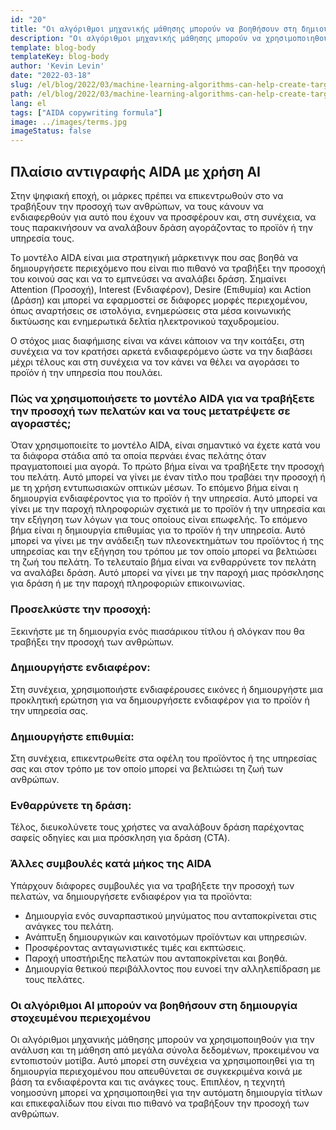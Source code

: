 ```yaml
---
id: "20"
title: "Οι αλγόριθμοι μηχανικής μάθησης μπορούν να βοηθήσουν στη δημιουργία στοχευμένου περιεχομένου"
description: "Οι αλγόριθμοι μηχανικής μάθησης μπορούν να χρησιμοποιηθούν για την ανάλυση και τη μάθηση από μεγάλα σύνολα δεδομένων, προκειμένου να εντοπιστούν μοτίβα. Αυτό μπορεί στη συνέχεια να χρησιμοποιηθεί για τη δημιουργία περιεχομένου που απευθύνεται σε συγκεκριμένα κοινά με βάση τα ενδιαφέροντά τους. Με τη χρήση της μηχανικής μάθησης, οι επιχειρήσεις μπορούν να δημιουργήσουν περιεχόμενο που είναι πιο σχετικό με τους πελάτες τους και που θα συμβάλει στην αύξηση των πωλήσεων."
template: blog-body
templateKey: blog-body
author: 'Kevin Levin'
date: "2022-03-18"
slug: /el/blog/2022/03/machine-learning-algorithms-can-help-create-targeted-content
path: /el/blog/2022/03/machine-learning-algorithms-can-help-create-targeted-content
lang: el
tags: ["AIDA copywriting formula"]
image: ../images/terms.jpg
imageStatus: false
---
```

## Πλαίσιο αντιγραφής AIDA με χρήση AI

Στην ψηφιακή εποχή, οι μάρκες πρέπει να επικεντρωθούν στο να τραβήξουν την προσοχή των ανθρώπων, να τους κάνουν να ενδιαφερθούν για αυτό που έχουν να προσφέρουν και, στη συνέχεια, να τους παρακινήσουν να αναλάβουν δράση αγοράζοντας το προϊόν ή την υπηρεσία τους.

Το μοντέλο AIDA είναι μια στρατηγική μάρκετινγκ που σας βοηθά να δημιουργήσετε περιεχόμενο που είναι πιο πιθανό να τραβήξει την προσοχή του κοινού σας και να το εμπνεύσει να αναλάβει δράση. Σημαίνει Attention (Προσοχή), Interest (Ενδιαφέρον), Desire (Επιθυμία) και Action (Δράση) και μπορεί να εφαρμοστεί σε διάφορες μορφές περιεχομένου, όπως αναρτήσεις σε ιστολόγια, ενημερώσεις στα μέσα κοινωνικής δικτύωσης και ενημερωτικά δελτία ηλεκτρονικού ταχυδρομείου.

Ο στόχος μιας διαφήμισης είναι να κάνει κάποιον να την κοιτάξει, στη συνέχεια να τον κρατήσει αρκετά ενδιαφερόμενο ώστε να την διαβάσει μέχρι τέλους και στη συνέχεια να τον κάνει να θέλει να αγοράσει το προϊόν ή την υπηρεσία που πουλάει.

### Πώς να χρησιμοποιήσετε το μοντέλο AIDA για να τραβήξετε την προσοχή των πελατών και να τους μετατρέψετε σε αγοραστές;

Όταν χρησιμοποιείτε το μοντέλο AIDA, είναι σημαντικό να έχετε κατά νου τα διάφορα στάδια από τα οποία περνάει ένας πελάτης όταν πραγματοποιεί μια αγορά. Το πρώτο βήμα είναι να τραβήξετε την προσοχή του πελάτη. Αυτό μπορεί να γίνει με έναν τίτλο που τραβάει την προσοχή ή με τη χρήση εντυπωσιακών οπτικών μέσων. Το επόμενο βήμα είναι η δημιουργία ενδιαφέροντος για το προϊόν ή την υπηρεσία. Αυτό μπορεί να γίνει με την παροχή πληροφοριών σχετικά με το προϊόν ή την υπηρεσία και την εξήγηση των λόγων για τους οποίους είναι επωφελής. Το επόμενο βήμα είναι η δημιουργία επιθυμίας για το προϊόν ή την υπηρεσία. Αυτό μπορεί να γίνει με την ανάδειξη των πλεονεκτημάτων του προϊόντος ή της υπηρεσίας και την εξήγηση του τρόπου με τον οποίο μπορεί να βελτιώσει τη ζωή του πελάτη. Το τελευταίο βήμα είναι να ενθαρρύνετε τον πελάτη να αναλάβει δράση. Αυτό μπορεί να γίνει με την παροχή μιας πρόσκλησης για δράση ή με την παροχή πληροφοριών επικοινωνίας.

### Προσελκύστε την προσοχή:

Ξεκινήστε με τη δημιουργία ενός πιασάρικου τίτλου ή σλόγκαν που θα τραβήξει την προσοχή των ανθρώπων.


### Δημιουργήστε ενδιαφέρον:

Στη συνέχεια, χρησιμοποιήστε ενδιαφέρουσες εικόνες ή δημιουργήστε μια προκλητική ερώτηση για να δημιουργήσετε ενδιαφέρον για το προϊόν ή την υπηρεσία σας.

### Δημιουργήστε επιθυμία:

Στη συνέχεια, επικεντρωθείτε στα οφέλη του προϊόντος ή της υπηρεσίας σας και στον τρόπο με τον οποίο μπορεί να βελτιώσει τη ζωή των ανθρώπων.

### Ενθαρρύνετε τη δράση:


Τέλος, διευκολύνετε τους χρήστες να αναλάβουν δράση παρέχοντας σαφείς οδηγίες και μια πρόσκληση για δράση (CTA).


### Άλλες συμβουλές κατά μήκος της AIDA

Υπάρχουν διάφορες συμβουλές για να τραβήξετε την προσοχή των πελατών, να δημιουργήσετε ενδιαφέρον για τα προϊόντα:

- Δημιουργία ενός συναρπαστικού μηνύματος που ανταποκρίνεται στις ανάγκες του πελάτη.
- Ανάπτυξη δημιουργικών και καινοτόμων προϊόντων και υπηρεσιών.
- Προσφέροντας ανταγωνιστικές τιμές και εκπτώσεις.
- Παροχή υποστήριξης πελατών που ανταποκρίνεται και βοηθά.
- Δημιουργία θετικού περιβάλλοντος που ευνοεί την αλληλεπίδραση με τους πελάτες.

### Οι αλγόριθμοι AI μπορούν να βοηθήσουν στη δημιουργία στοχευμένου περιεχομένου
Οι αλγόριθμοι μηχανικής μάθησης μπορούν να χρησιμοποιηθούν για την ανάλυση και τη μάθηση από μεγάλα σύνολα δεδομένων, προκειμένου να εντοπιστούν μοτίβα. Αυτό μπορεί στη συνέχεια να χρησιμοποιηθεί για τη δημιουργία περιεχομένου που απευθύνεται σε συγκεκριμένα κοινά με βάση τα ενδιαφέροντα και τις ανάγκες τους. Επιπλέον, η τεχνητή νοημοσύνη μπορεί να χρησιμοποιηθεί για την αυτόματη δημιουργία τίτλων και επικεφαλίδων που είναι πιο πιθανό να τραβήξουν την προσοχή των ανθρώπων.
